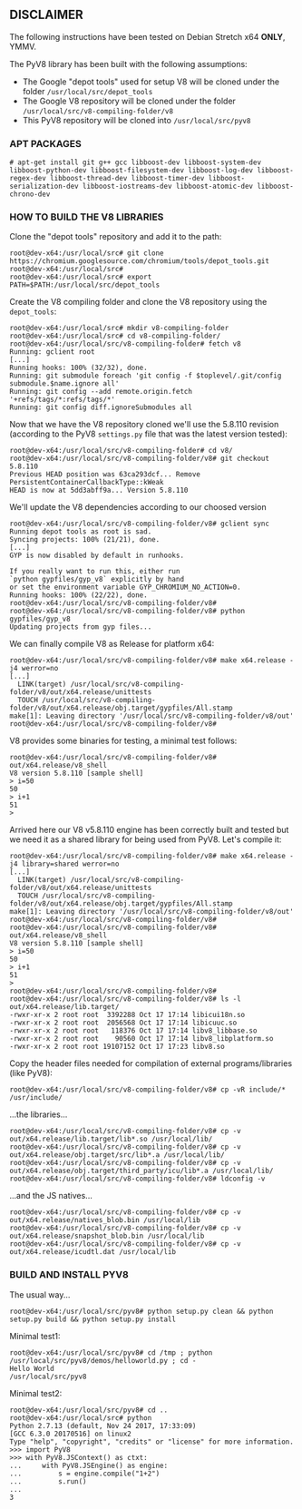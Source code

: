 ## DISCLAIMER
The following instructions have been tested on Debian Stretch x64 **ONLY**, YMMV.

The PyV8 library has been built with the following assumptions:
- The Google "depot tools" used for setup V8 will be cloned under the folder `/usr/local/src/depot_tools`
- The Google V8 repository will be cloned under the folder `/usr/local/src/v8-compiling-folder/v8`
- This PyV8 repository will be cloned into `/usr/local/src/pyv8`


### APT PACKAGES
```
# apt-get install git g++ gcc libboost-dev libboost-system-dev libboost-python-dev libboost-filesystem-dev libboost-log-dev libboost-regex-dev libboost-thread-dev libboost-timer-dev libboost-serialization-dev libboost-iostreams-dev libboost-atomic-dev libboost-chrono-dev
```


### HOW TO BUILD THE V8 LIBRARIES

Clone the "depot tools" repository and add it to the path:
```
root@dev-x64:/usr/local/src# git clone https://chromium.googlesource.com/chromium/tools/depot_tools.git
root@dev-x64:/usr/local/src#
root@dev-x64:/usr/local/src# export PATH=$PATH:/usr/local/src/depot_tools
```

Create the V8 compiling folder and clone the V8 repository using the `depot_tools`:
```
root@dev-x64:/usr/local/src# mkdir v8-compiling-folder
root@dev-x64:/usr/local/src# cd v8-compiling-folder/
root@dev-x64:/usr/local/src/v8-compiling-folder# fetch v8
Running: gclient root
[...]
Running hooks: 100% (32/32), done.
Running: git submodule foreach 'git config -f $toplevel/.git/config submodule.$name.ignore all'
Running: git config --add remote.origin.fetch '+refs/tags/*:refs/tags/*'
Running: git config diff.ignoreSubmodules all
```

Now that we have the V8 repository cloned we'll use the 5.8.110 revision (according to the PyV8 `settings.py` file that was the latest version tested):
```
root@dev-x64:/usr/local/src/v8-compiling-folder# cd v8/
root@dev-x64:/usr/local/src/v8-compiling-folder/v8# git checkout 5.8.110
Previous HEAD position was 63ca293dcf... Remove PersistentContainerCallbackType::kWeak
HEAD is now at 5dd3abff9a... Version 5.8.110
```

We'll update the V8 dependencies according to our choosed version
```
root@dev-x64:/usr/local/src/v8-compiling-folder/v8# gclient sync
Running depot tools as root is sad.
Syncing projects: 100% (21/21), done.
[...]
GYP is now disabled by default in runhooks.

If you really want to run this, either run
`python gypfiles/gyp_v8` explicitly by hand
or set the environment variable GYP_CHROMIUM_NO_ACTION=0.
Running hooks: 100% (22/22), done.
root@dev-x64:/usr/local/src/v8-compiling-folder/v8#
root@dev-x64:/usr/local/src/v8-compiling-folder/v8# python gypfiles/gyp_v8
Updating projects from gyp files...
```

We can finally compile V8 as Release for platform x64:
```
root@dev-x64:/usr/local/src/v8-compiling-folder/v8# make x64.release -j4 werror=no
[...]
  LINK(target) /usr/local/src/v8-compiling-folder/v8/out/x64.release/unittests
  TOUCH /usr/local/src/v8-compiling-folder/v8/out/x64.release/obj.target/gypfiles/All.stamp
make[1]: Leaving directory '/usr/local/src/v8-compiling-folder/v8/out'
root@dev-x64:/usr/local/src/v8-compiling-folder/v8#
```

V8 provides some binaries for testing, a minimal test follows:
```
root@dev-x64:/usr/local/src/v8-compiling-folder/v8# out/x64.release/v8_shell
V8 version 5.8.110 [sample shell]
> i=50
50
> i+1
51
>
```

Arrived here our V8 v5.8.110 engine has been correctly built and tested but we need it as a shared library for being used from PyV8.
Let's compile it:
```
root@dev-x64:/usr/local/src/v8-compiling-folder/v8# make x64.release -j4 library=shared werror=no
[...]
  LINK(target) /usr/local/src/v8-compiling-folder/v8/out/x64.release/unittests
  TOUCH /usr/local/src/v8-compiling-folder/v8/out/x64.release/obj.target/gypfiles/All.stamp
make[1]: Leaving directory '/usr/local/src/v8-compiling-folder/v8/out'
root@dev-x64:/usr/local/src/v8-compiling-folder/v8#
root@dev-x64:/usr/local/src/v8-compiling-folder/v8# out/x64.release/v8_shell
V8 version 5.8.110 [sample shell]
> i=50
50
> i+1
51
>
root@dev-x64:/usr/local/src/v8-compiling-folder/v8#
root@dev-x64:/usr/local/src/v8-compiling-folder/v8# ls -l out/x64.release/lib.target/
-rwxr-xr-x 2 root root  3392288 Oct 17 17:14 libicui18n.so
-rwxr-xr-x 2 root root  2056568 Oct 17 17:14 libicuuc.so
-rwxr-xr-x 2 root root   118376 Oct 17 17:14 libv8_libbase.so
-rwxr-xr-x 2 root root    90560 Oct 17 17:14 libv8_libplatform.so
-rwxr-xr-x 2 root root 19107152 Oct 17 17:23 libv8.so
```

Copy the header files needed for compilation of external programs/libraries (like PyV8):
```
root@dev-x64:/usr/local/src/v8-compiling-folder/v8# cp -vR include/* /usr/include/
```

...the libraries...
```
root@dev-x64:/usr/local/src/v8-compiling-folder/v8# cp -v out/x64.release/lib.target/lib*.so /usr/local/lib/
root@dev-x64:/usr/local/src/v8-compiling-folder/v8# cp -v out/x64.release/obj.target/src/lib*.a /usr/local/lib/
root@dev-x64:/usr/local/src/v8-compiling-folder/v8# cp -v out/x64.release/obj.target/third_party/icu/lib*.a /usr/local/lib/
root@dev-x64:/usr/local/src/v8-compiling-folder/v8# ldconfig -v
```

...and the JS natives...
```
root@dev-x64:/usr/local/src/v8-compiling-folder/v8# cp -v out/x64.release/natives_blob.bin /usr/local/lib
root@dev-x64:/usr/local/src/v8-compiling-folder/v8# cp -v out/x64.release/snapshot_blob.bin /usr/local/lib
root@dev-x64:/usr/local/src/v8-compiling-folder/v8# cp -v out/x64.release/icudtl.dat /usr/local/lib
```

### BUILD AND INSTALL PYV8

The usual way...
```
root@dev-x64:/usr/local/src/pyv8# python setup.py clean && python setup.py build && python setup.py install
```

Minimal test1:
```
root@dev-x64:/usr/local/src/pyv8# cd /tmp ; python /usr/local/src/pyv8/demos/helloworld.py ; cd -
Hello World
/usr/local/src/pyv8
```

Minimal test2:
```
root@dev-x64:/usr/local/src/pyv8# cd ..
root@dev-x64:/usr/local/src# python
Python 2.7.13 (default, Nov 24 2017, 17:33:09)
[GCC 6.3.0 20170516] on linux2
Type "help", "copyright", "credits" or "license" for more information.
>>> import PyV8
>>> with PyV8.JSContext() as ctxt:
...     with PyV8.JSEngine() as engine:
...         s = engine.compile("1+2")
...         s.run()
...
3
```
